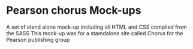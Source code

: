 # Pearson chorus Mock-ups
A set of stand alone mock-up including all HTML and CSS compiled from the SASS This mock-up was for a stamdalone site called Chorus for the Pearson publishing group
